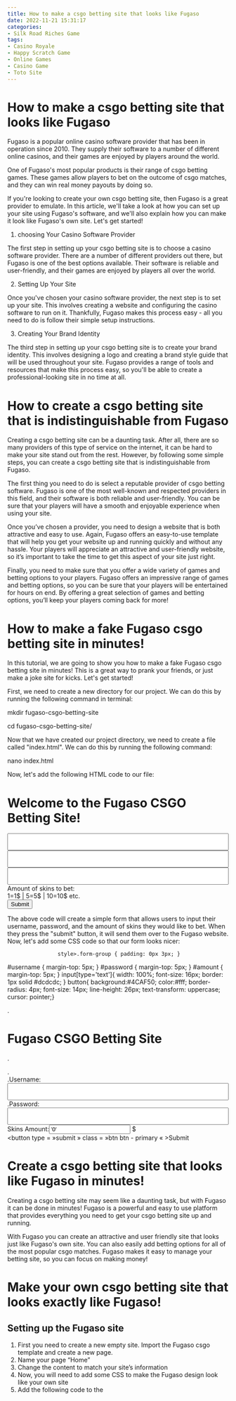 ```yaml
---
title: How to make a csgo betting site that looks like Fugaso
date: 2022-11-21 15:31:17
categories:
- Silk Road Riches Game
tags:
- Casino Royale
- Happy Scratch Game
- Online Games
- Casino Game
- Toto Site
---
```



#  How to make a csgo betting site that looks like Fugaso

Fugaso is a popular online casino software provider that has been in operation since 2010. They supply their software to a number of different online casinos, and their games are enjoyed by players around the world.

One of Fugaso's most popular products is their range of csgo betting games. These games allow players to bet on the outcome of csgo matches, and they can win real money payouts by doing so.

If you're looking to create your own csgo betting site, then Fugaso is a great provider to emulate. In this article, we'll take a look at how you can set up your site using Fugaso's software, and we'll also explain how you can make it look like Fugaso's own site. Let's get started!

1. choosing Your Casino Software Provider

The first step in setting up your csgo betting site is to choose a casino software provider. There are a number of different providers out there, but Fugaso is one of the best options available. Their software is reliable and user-friendly, and their games are enjoyed by players all over the world.

2. Setting Up Your Site

Once you've chosen your casino software provider, the next step is to set up your site. This involves creating a website and configuring the casino software to run on it. Thankfully, Fugaso makes this process easy - all you need to do is follow their simple setup instructions.

3. Creating Your Brand Identity

The third step in setting up your csgo betting site is to create your brand identity. This involves designing a logo and creating a brand style guide that will be used throughout your site. Fugaso provides a range of tools and resources that make this process easy, so you'll be able to create a professional-looking site in no time at all.

#  How to create a csgo betting site that is indistinguishable from Fugaso

Creating a csgo betting site can be a daunting task. After all, there are so many providers of this type of service on the internet, it can be hard to make your site stand out from the rest. However, by following some simple steps, you can create a csgo betting site that is indistinguishable from Fugaso.

The first thing you need to do is select a reputable provider of csgo betting software. Fugaso is one of the most well-known and respected providers in this field, and their software is both reliable and user-friendly. You can be sure that your players will have a smooth and enjoyable experience when using your site.

Once you’ve chosen a provider, you need to design a website that is both attractive and easy to use. Again, Fugaso offers an easy-to-use template that will help you get your website up and running quickly and without any hassle. Your players will appreciate an attractive and user-friendly website, so it’s important to take the time to get this aspect of your site just right.

Finally, you need to make sure that you offer a wide variety of games and betting options to your players. Fugaso offers an impressive range of games and betting options, so you can be sure that your players will be entertained for hours on end. By offering a great selection of games and betting options, you’ll keep your players coming back for more!

#  How to make a fake Fugaso csgo betting site in minutes!

In this tutorial, we are going to show you how to make a fake Fugaso csgo betting site in minutes! This is a great way to prank your friends, or just make a joke site for kicks. Let's get started!

First, we need to create a new directory for our project. We can do this by running the following command in terminal:

mkdir fugaso-csgo-betting-site

 cd fugaso-csgo-betting-site/

Now that we have created our project directory, we need to create a file called "index.html". We can do this by running the following command:

nano index.html

Now, let's add the following HTML code to our file:

<html>
 <head> <title>Fugaso CSGO Betting Site</title> </head> <body> <h1>Welcome to the Fugaso CSGO Betting Site!</h1> <form action="https://www.fugaso.com/csgobet/" method="post"> <p><input type="hidden" name="token" value="" /></p> <input type="text" name="username" /> <input type="password" name="password" /> <input type="text" name=" skins " /> Amount of skins to bet:<br/>           1=1$ | 5=5$ | 10=10$ etc.<br/>  <button type="submit">Submit</button> </form> </body> </html>
The above code will create a simple form that allows users to input their username, password, and the amount of skins they would like to bet. When they press the "submit" button, it will send them over to the Fugaso website. Now, let's add some CSS code so that our form looks nicer:

					style>.form-group { padding: 0px 3px; }

#username { margin-top: 5px; }	#password { margin-top: 5px; }	#amount { margin-top: 5px; } input[type='text']{ width: 100%; font-size: 16px; border: 1px solid #dcdcdc; } button{ background:#4CAF50; color:#fff; border-radius: 4px; font-size: 14px; line-height: 26px; text-transform: uppercase; cursor: pointer;} </style></head><body id='fugaso'>

.<h1 id='header'>Fugaso CSGO Betting Site</h1><div class='row'>

.<form action='https://www.fugaso.com/csgobet/' method='post'> .<div class='form-group col-md-12'> .<label for='username'>Username</label>:<input type='text' id='username' name='username' value=''/> </div><div class='form-group col-md-12'> .<label for='password'>Password</label>:<input type='password' id='password' name='password' value=''/> </div><div class='form-group col-md-'><label for='amount'>Skins Amount</label>:<input type=”text” id=’amount’ name=’amount’ value=’0′ autocomplete= »on«/> $ </div><button type = »submit » class = »btn btn - primary « >Submit</button></form><!-- / row --> </div></body></html>

#  Create a csgo betting site that looks like Fugaso in minutes!

Creating a csgo betting site may seem like a daunting task, but with Fugaso it can be done in minutes! Fugaso is a powerful and easy to use platform that provides everything you need to get your csgo betting site up and running.

With Fugaso you can create an attractive and user friendly site that looks just like Fugaso's own site. You can also easily add betting options for all of the most popular csgo matches. Fugaso makes it easy to manage your betting site, so you can focus on making money!

#  Make your own csgo betting site that looks exactly like Fugaso!

## Setting up the Fugaso site

1. First you need to create a new empty site. Import the Fugaso csgo template and create a new page.
2. Name your page “Home” 
3. Change the content to match your site’s information 
4. Now, you will need to add some CSS to make the Fugaso design look like your own site 
5. Add the following code to the <style> section of your Home page: 

body { background-color:#f0f0f0; } #page{ background:#fff url(http://www.yoursite.com/images/background.jpg) repeat-x; height:100%; } header{ background:#fff url(http://www.yoursite.com/images/header.jpg) no-repeat top center; height:120px; } nav{ background:#fff url(http://www.yoursite.com/images/navigation-bg.jpg) repeat-x bottom left; height:40px; } .logo img{ margin:0 auto;} .mainContent p{ font-size:14px;} h1,h2,h3,h4,h5,h6{ font-weight:bold;} a,a:link,a:visited{ color:#3399FF; text-decoration:none;} a:hover{ text-decoration:#ff0000;} .clearfix:after{ content:"."; display:block; clear:both; Height:0px;} input[type="text"], input[type="password"] { width : 100% ; padding : 10px ; margin : 0 auto ; } input[type="submit"] { width : auto ; margin : 5px 0 0 0 } select { width : 100% } textarea { width : 100% } #footer { background:#fff url(http://www.yoursite.com/images/footer-bg.jpg) repeat-x bottom center; padding:10px 20px 10px 20px; text-align:center;} /* Menu Styles */ .menu ul li a { padding : 10px 15px ; display : block ; border - radius : 5px ; text - decoration : none ; color : #333;} .menu ul li a:hover {background:#ebebeb;} .subMenu li ul li a { padding : 10px 15px ; display : block ; border - radius : 5px ; text - decoration : none ; color : #333;} /* Dropdown arrow */ . menu ul li ul li a:: before , . subMenu ul li ul li a:: before { content :( arrow ); position : absolute ; right : 3px ; top : 3px ; width :( menuWidth ); height :( menuHeight ); lineHeight :( menuHeight ); fontWeight :( normal ); fontSize :( menuFontSize ); opacity :( 0 ); filter := "Alpha (Opacity=50)" ;;}